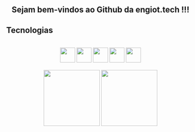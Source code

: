 <center><h2>Sejam bem-vindos ao Github da engiot.tech !!! </h2></center>

## Tecnologias

<div align="center">
<div style="display: inline_block"><br>
  <img src="https://cdn.jsdelivr.net/gh/devicons/devicon@latest/icons/arduino/arduino-original.svg" width="40px" />
  <img src="https://cdn.jsdelivr.net/gh/devicons/devicon@latest/icons/cplusplus/cplusplus-original.svg" width="40px" />
  <img src="https://cdn.jsdelivr.net/gh/devicons/devicon@latest/icons/raspberrypi/raspberrypi-original.svg" width="40px" />
  <img src="https://cdn.jsdelivr.net/gh/devicons/devicon@latest/icons/python/python-original.svg" width="40px"/>
  <img src="https://cdn.jsdelivr.net/gh/devicons/devicon@latest/icons/jupyter/jupyter-original-wordmark.svg" width="40px" />
</div>

<div align="center">
<div style="display: inline_block"><br>
  <img loading="lazy" height="150em" src="https://github-readme-stats.vercel.app/api?username=engiottech&show_icons=true&theme=dracula" />
  <img loading="lazy" height="150em" src="https://github-readme-stats.vercel.app/api/top-langs/?username=engiottech&layout=compact&theme=dracula" />
</div>



<!--
**engiottech/engiottech** is a ✨ _special_ ✨ repository because its `README.md` (this file) appears on your GitHub profile.

Here are some ideas to get you started:

- 🔭 I’m currently working on ...
- 🌱 I’m currently learning ...
- 👯 I’m looking to collaborate on ...
- 🤔 I’m looking for help with ...
- 💬 Ask me about ...
- 📫 How to reach me: ...
- 😄 Pronouns: ...
- ⚡ Fun fact: ...

############################ Links uteis
Icones:
devicon.dev

Stats:
https://github.com/anuraghazra/github-readme-stats
![engiot.tech GitHub stats](https://github-readme-stats.vercel.app/api?username=engiottech&show_icons=true&theme=dracula)     
![Top Langs](https://github-readme-stats.vercel.app/api/top-langs/?username=engiottech&layout=compact&theme=dracula)
-->




